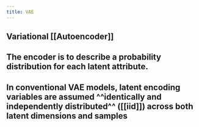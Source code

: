 ```yaml
---
title: VAE
---
```


## Variational [[Autoencoder]]
## The encoder is to describe a probability distribution for each latent attribute.
## In conventional VAE models, latent encoding variables are assumed ^^identically and independently distributed^^ ([[iid]]) across both latent dimensions and samples
##
